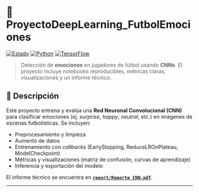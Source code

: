 # 🎯 ProyectoDeepLearning_FutbolEmociones

[![Estado](https://img.shields.io/badge/estado-en%20desarrollo-4C9AFF)](#)
[![Python](https://img.shields.io/badge/python-3.10%2B-3776AB?logo=python&logoColor=white)](#)
[![TensorFlow](https://img.shields.io/badge/TensorFlow-2.x-FF6F00?logo=tensorflow&logoColor=white)](#)


> Detección de **emociones** en jugadores de fútbol usando **CNNs**. El proyecto incluye notebooks reproducibles, métricas claras, visualizaciones y un informe técnico.


## 🧠 Descripción
Este proyecto entrena y evalúa una **Red Neuronal Convolucional (CNN)** para clasificar emociones (ej. *surprise*, *happy*, *neutral*, etc.) en imágenes de escenas futbolísticas. Se incluyen:
- Preprocesamiento y limpieza
- Aumento de datos
- Entrenamiento con *callbacks* (EarlyStopping, ReduceLROnPlateau, ModelCheckpoint)
- Métricas y visualizaciones (matriz de confusión, curvas de aprendizaje)
- Inferencia y exportación del modelo

El informe técnico se encuentra en **[`report/Reporte CNN.pdf`](report/Reporte%20CNN.pdf)**.

---

